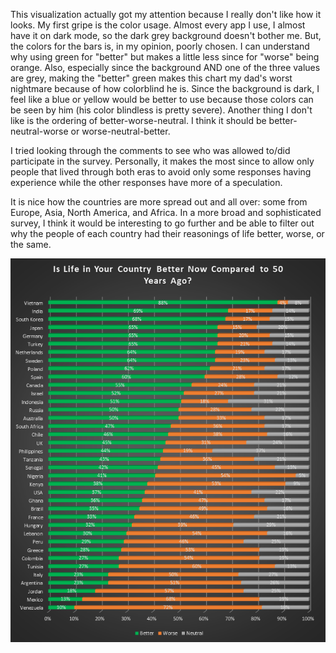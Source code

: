 This visualization actually got my attention because I really don't like how it looks. My first gripe is the color usage. Almost every app I use, I almost have it on dark mode, so the dark grey background doesn't bother me. But, the colors for the bars is, in my opinion, poorly chosen. I can understand why using green for "better" but makes a little less since for "worse" being orange. Also, especially since the background AND one of the three values are grey, making the "better" green makes this chart my dad's worst nightmare because of how colorblind he is. Since the background is dark, I feel like a blue or yellow would be better to use because those colors can be seen by him (his color blindless is pretty severe). Another thing I don't like is the ordering of better-worse-neutral. I think it should be better-neutral-worse or worse-neutral-better.

I tried looking through the comments to see who was allowed to/did participate in the survey. Personally, it makes the most since to allow only people that lived through both eras  to avoid only some responses having experience while the other responses have more of a speculation.

It is nice how the countries are more spread out and all over: some from Europe, Asia, North America, and Africa. In a more broad and sophisticated survey, I think it would be interesting to go further and be able to filter out why the people of each country had their reasonings of life better, worse, or the same.

![Is Life in Your Country Better Now?](img/country-better.png)

